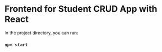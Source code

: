 # Frontend for Student CRUD App with React

In the project directory, you can run:

### `npm start`
